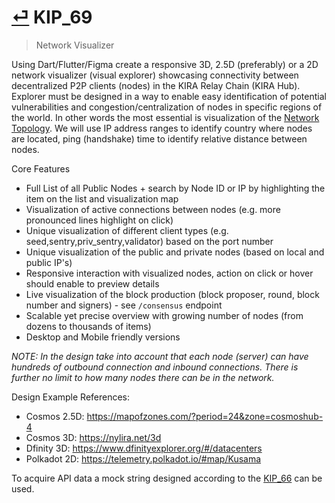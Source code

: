 # [⏎](README.md#Roadmap) KIP_69
> Network Visualizer

Using Dart/Flutter/Figma create a responsive 3D, 2.5D (preferably) or a 2D network visualizer (visual explorer) showcasing connectivity between decentralized P2P clients (nodes) in the KIRA Relay Chain (KIRA Hub). Explorer must be designed in a way to enable easy identification of potential vulnerabilities and congestion/centralization of nodes in specific regions of the world. In other words the most essential is visualization of the [Network Topology](https://en.wikipedia.org/wiki/Network_topology). We will use IP address ranges to identify country where nodes are located, ping (handshake) time to identify relative distance between nodes.

Core Features
* Full List of all Public Nodes + search by Node ID or IP by highlighting the item on the list and visualization map
* Visualization of active connections between nodes (e.g. more pronounced lines highlight on click)  
* Unique visualization of different client types (e.g. seed,sentry,priv_sentry,validator) based on the port number
* Unique visualization of the public and private nodes (based on local and public IP's)
* Responsive interaction with visualized nodes, action on click or hover should enable to preview details
* Live visualization of the block production (block proposer, round, block number and signers) - see `/consensus` endpoint
* Scalable yet precise overview with growing number of nodes (from dozens to thousands of items)
* Desktop and Mobile friendly versions

_NOTE: In the design take into account that each node (server) can have hundreds of outbound connection and inbound connections. There is further no limit to how many nodes there can be in the network._

Design Example References:
* Cosmos 2.5D: https://mapofzones.com/?period=24&zone=cosmoshub-4
* Cosmos 3D: https://nylira.net/3d
* Dfinity 3D: https://www.dfinityexplorer.org/#/datacenters
* Polkadot 2D: https://telemetry.polkadot.io/#map/Kusama

To acquire API data a mock string designed according to the [KIP_66](./kip_66.md) can be used.

